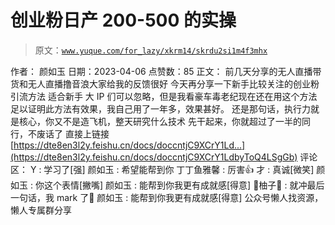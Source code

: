 # 创业粉日产 200-500 的实操

> 原文：[`www.yuque.com/for_lazy/xkrm14/skrdu2si1m4f3mhx`](https://www.yuque.com/for_lazy/xkrm14/skrdu2si1m4f3mhx)

<ne-p id="u5bed1513" data-lake-id="u5bed1513">作者： 颜如玉</ne-p> <ne-p id="u8d3fcb3b" data-lake-id="u8d3fcb3b">日期：2023-04-06</ne-p> <ne-p id="u8d1bc391" data-lake-id="u8d1bc391">点赞数：85</ne-p> <ne-hole id="u9ced623f" data-lake-id="u9ced623f"><ne-card data-card-name="hr" data-card-type="block" id="FJ4ih" data-event-boundary="card"><ne-p id="u8f550e3d" data-lake-id="u8f550e3d">正文：</ne-p> <ne-p id="uc3505642" data-lake-id="uc3505642">前几天分享的无人直播带货和无人直播撸音浪大家给我的反馈很好 今天再分享一下新手比较关注的创业粉引流方法 适合新手 大 IP 们可以忽略，但是我看豪车毒老纪现在还在用这个方法 足以证明此方法有效果，我自己用了一年多，效果甚好。 还是那句话，执行力就是核心，你又不是造飞机，整天研究什么技术 先干起来，你就超过了一半的同行，不废话了 直接上链接 [https://dte8en3l2y.feishu.cn/docs/doccntjC9XCrY1Ld...](https://dte8en3l2y.feishu.cn/docs/doccntjC9XCrY1LdbyToQ4LSgGb)</ne-p> <ne-hole id="u1fc8d593" data-lake-id="u1fc8d593"><ne-card data-card-name="hr" data-card-type="block" id="hV883" data-event-boundary="card"><ne-p id="u064a7bdc" data-lake-id="u064a7bdc">评论区：</ne-p> <ne-p id="ud9a0764e" data-lake-id="ud9a0764e">Y : 学习了[强]</ne-p> <ne-p id="u2a8396c7" data-lake-id="u2a8396c7">颜如玉 : 希望能帮到你</ne-p> <ne-p id="u8f76f912" data-lake-id="u8f76f912">丁丁鱼雅馨 : 厉害👍</ne-p> <ne-p id="ub7ed2de2" data-lake-id="ub7ed2de2">才 : 真诚[微笑]</ne-p> <ne-p id="u1ce2e6c2" data-lake-id="u1ce2e6c2">颜如玉 : 你这个表情[撇嘴]</ne-p> <ne-p id="u13f2e0e9" data-lake-id="u13f2e0e9">颜如玉 : 能帮到你我更有成就感[得意]</ne-p> <ne-p id="ue6bbea9f" data-lake-id="ue6bbea9f">🍉柚子🍊 : 就冲最后一句话，我 mark 了💪</ne-p> <ne-p id="u656529c6" data-lake-id="u656529c6">颜如玉 : 能帮到你我更有成就感[得意]</ne-p> <ne-hole id="u2c33ee32" data-lake-id="u2c33ee32"><ne-card data-card-name="hr" data-card-type="block" id="BfFU5" data-event-boundary="card"><ne-p id="u4bffff74" data-lake-id="u4bffff74">公众号懒人找资源，懒人专属群分享</ne-p></ne-card></ne-hole></ne-card></ne-hole></ne-card></ne-hole>